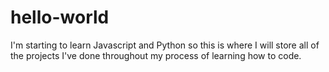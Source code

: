 # hello-world
I'm starting to learn Javascript and Python so this is where I will store all of the projects I've done throughout my process of learning how to code. 
